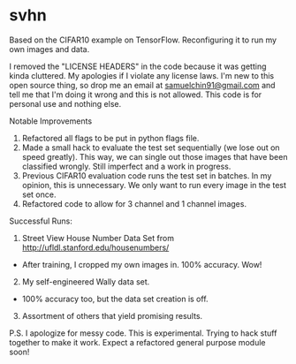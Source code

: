 # svhn
Based on the CIFAR10 example on TensorFlow. Reconfiguring it to run my own images and data.

I removed the "LICENSE HEADERS" in the code because it was getting kinda cluttered. My apologies if I violate any license laws. I'm new to this open source thing, so drop me an email at samuelchin91@gmail.com and tell me that I'm doing it wrong and this is not allowed. This code is for personal use and nothing else.

Notable Improvements

1. Refactored all flags to be put in python flags file.
2. Made a small hack to evaluate the test set sequentially (we lose out on speed greatly). This way, we can single out those images that have been classified wrongly. Still imperfect and a work in progress.
3. Previous CIFAR10 evaluation code runs the test set in batches. In my opinion, this is unnecessary. We only want to run every image in the test set once.
4. Refactored code to allow for 3 channel and 1 channel images.

Successful Runs:

1. Street View House Number Data Set from http://ufldl.stanford.edu/housenumbers/ 
  * After training, I cropped my own images in. 100% accuracy. Wow!
2. My self-engineered Wally data set.
  * 100% accuracy too, but the data set creation is off.
3. Assortment of others that yield promising results.

P.S. I apologize for messy code. This is experimental. Trying to hack stuff together to make it work. Expect a refactored general purpose module soon! 

